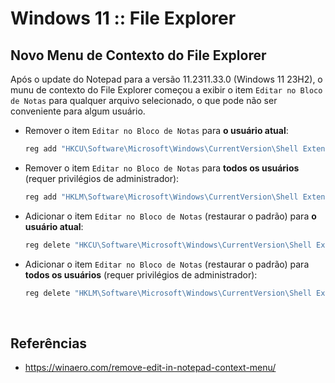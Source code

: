 
# Windows 11 :: File Explorer

## Novo Menu de Contexto do File Explorer

Após o update do Notepad para a versão 11.2311.33.0 (Windows 11 23H2), o munu de contexto do File Explorer começou a exibir o item `Editar no Bloco de Notas` para qualquer arquivo selecionado, o que pode não ser conveniente para algum usuário.

* Remover o item `Editar no Bloco de Notas` para __o usuário atual__:

  ```cmd
  reg add "HKCU\Software\Microsoft\Windows\CurrentVersion\Shell Extensions\Blocked" /v "{CA6CC9F1-867A-481E-951E-A28C5E4F01EA}" /d "" /t REG_SZ /f
  ```

* Remover o item `Editar no Bloco de Notas` para __todos os usuários__ (requer privilégios de administrador):

  ```cmd
  reg add "HKLM\Software\Microsoft\Windows\CurrentVersion\Shell Extensions\Blocked" /v "{CA6CC9F1-867A-481E-951E-A28C5E4F01EA}" /d "" /t REG_SZ /f
  ```

* Adicionar o item `Editar no Bloco de Notas` (restaurar o padrão) para __o usuário atual__:

  ```cmd
  reg delete "HKCU\Software\Microsoft\Windows\CurrentVersion\Shell Extensions\Blocked" /v "{CA6CC9F1-867A-481E-951E-A28C5E4F01EA}" /f
  ```

* Adicionar o item `Editar no Bloco de Notas` (restaurar o padrão) para __todos os usuários__ (requer privilégios de administrador):

  ```cmd
  reg delete "HKLM\Software\Microsoft\Windows\CurrentVersion\Shell Extensions\Blocked" /v "{CA6CC9F1-867A-481E-951E-A28C5E4F01EA}" /f
  ```

&nbsp;

## Referências

* https://winaero.com/remove-edit-in-notepad-context-menu/

&nbsp;
